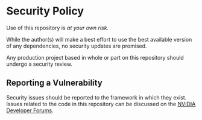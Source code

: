 # Security Policy

Use of this repository is *at your own risk.*

While the author(s) will make a best effort to use the best available version of any dependencies, no security updates are promised.

Any production project based in whole or part on this repository should undergo a security review. 

## Reporting a Vulnerability

Security issues should be reported to the framework in which they exist. Issues related to the code in this repository can be discussed on the [NVIDIA Developer Forums](https://forums.developer.nvidia.com/).
